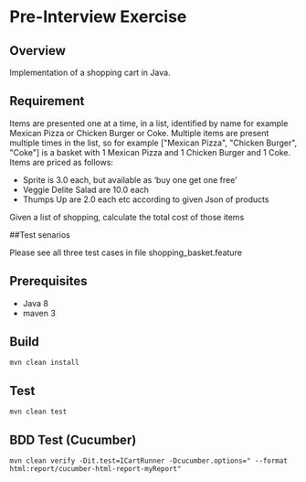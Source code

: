 # Pre-Interview Exercise

## Overview
Implementation of a shopping cart in Java.

## Requirement
Items are presented one at a time, in a list, identified by name for example   Mexican Pizza or Chicken Burger or Coke. Multiple items are present multiple times in the list, so for example ["Mexican Pizza", "Chicken Burger", "Coke"] is a basket with  1 Mexican Pizza and 1 Chicken Burger and 1 Coke.
Items are priced as follows: 
- Sprite is 3.0 each, but available as ‘buy one get one free’
- Veggie Delite Salad are 10.0 each
- Thumps Up are 2.0 each etc according to given Json of products

Given a list of shopping, calculate the total cost of those items

##Test senarios

 Please see all three test cases in file shopping_basket.feature

## Prerequisites
- Java 8
- maven 3

## Build
`mvn clean install`

## Test
`mvn clean test`

## BDD Test (Cucumber)
`mvn clean verify -Dit.test=ICartRunner -Dcucumber.options=" --format html:report/cucumber-html-report-myReport"`
